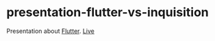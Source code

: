 # presentation-flutter-vs-inquisition

Presentation about [Flutter](https://flutter.io/).
[Live](https://bunopus.github.io/presentation-flutter-vs-inquisition/)
